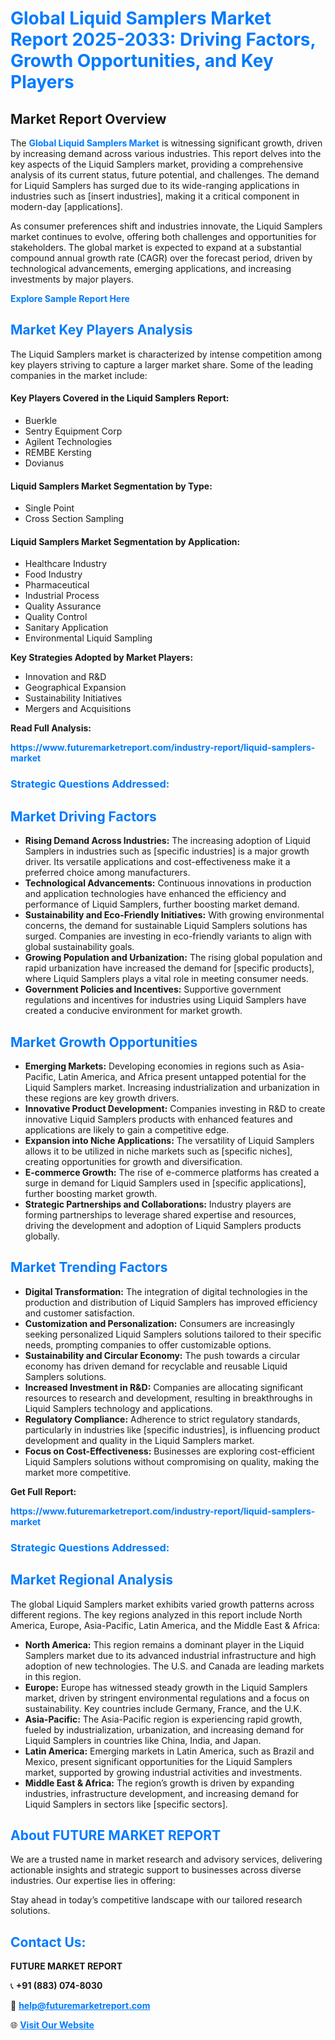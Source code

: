 <h1 style="color: #007BFF;">Global Liquid Samplers Market Report 2025-2033: Driving Factors, Growth Opportunities, and Key Players</h1>

<section id="overview">
<h2>Market Report Overview</h2>
<p>The <a href="https://www.futuremarketreport.com/industry-report/liquid-samplers-market" style="color: #007BFF; text-decoration: none;"><strong>Global Liquid Samplers Market</strong></a> is witnessing significant growth, driven by increasing demand across various industries. This report delves into the key aspects of the Liquid Samplers market, providing a comprehensive analysis of its current status, future potential, and challenges. The demand for Liquid Samplers has surged due to its wide-ranging applications in industries such as [insert industries], making it a critical component in modern-day [applications].</p>
<p>As consumer preferences shift and industries innovate, the Liquid Samplers market continues to evolve, offering both challenges and opportunities for stakeholders. The global market is expected to expand at a substantial compound annual growth rate (CAGR) over the forecast period, driven by technological advancements, emerging applications, and increasing investments by major players.</p>
</section>

<section id="overview">
<p><a href="https://www.futuremarketreport.com/request-sample/reportId=64297" style="color: #007BFF; text-decoration: none;"><strong>Explore Sample Report Here</strong></a></p>
</section>

<section id="key-players">
<h2 style="color: #007BFF;">Market Key Players Analysis</h2>
<p>The Liquid Samplers market is characterized by intense competition among key players striving to capture a larger market share. Some of the leading companies in the market include:</p>
<h4>Key Players Covered in the Liquid Samplers Report:</h4>
<ul><li>Buerkle</li><li>Sentry Equipment Corp</li><li>Agilent Technologies</li><li>REMBE Kersting</li><li>Dovianus</li></ul>
<h4>Liquid Samplers Market Segmentation by Type:</h4>
<ul><li>Single Point</li><li>Cross Section Sampling</li></ul>

<h4>Liquid Samplers Market Segmentation by Application:</h4>
<ul><li>Healthcare Industry</li><li>Food Industry</li><li>Pharmaceutical</li><li>Industrial Process</li><li>Quality Assurance</li><li>Quality Control</li><li>Sanitary Application</li><li>Environmental Liquid Sampling</li></ul>
<p><strong>Key Strategies Adopted by Market Players:</strong></p>
<ul>
<li>Innovation and R&D</li>
<li>Geographical Expansion</li>
<li>Sustainability Initiatives</li>
<li>Mergers and Acquisitions</li>
</ul>
</section>

<section>
<p><strong>Read Full Analysis: </strong></p><a href="https://www.futuremarketreport.com/industry-report/liquid-samplers-market" style="color: #007BFF; text-decoration: none;"><strong>https://www.futuremarketreport.com/industry-report/liquid-samplers-market</strong></a>
<h3 style="color: #007BFF;">Strategic Questions Addressed:</h3>
</section>

<section id="driving-factors">
<h2 style="color: #007BFF;">Market Driving Factors</h2>
<ul>
<li><strong>Rising Demand Across Industries:</strong> The increasing adoption of Liquid Samplers in industries such as [specific industries] is a major growth driver. Its versatile applications and cost-effectiveness make it a preferred choice among manufacturers.</li>
<li><strong>Technological Advancements:</strong> Continuous innovations in production and application technologies have enhanced the efficiency and performance of Liquid Samplers, further boosting market demand.</li>
<li><strong>Sustainability and Eco-Friendly Initiatives:</strong> With growing environmental concerns, the demand for sustainable Liquid Samplers solutions has surged. Companies are investing in eco-friendly variants to align with global sustainability goals.</li>
<li><strong>Growing Population and Urbanization:</strong> The rising global population and rapid urbanization have increased the demand for [specific products], where Liquid Samplers plays a vital role in meeting consumer needs.</li>
<li><strong>Government Policies and Incentives:</strong> Supportive government regulations and incentives for industries using Liquid Samplers have created a conducive environment for market growth.</li>
</ul>
</section>

<section id="growth-opportunities">
<h2 style="color: #007BFF;">Market Growth Opportunities</h2>
<ul>
<li><strong>Emerging Markets:</strong> Developing economies in regions such as Asia-Pacific, Latin America, and Africa present untapped potential for the Liquid Samplers market. Increasing industrialization and urbanization in these regions are key growth drivers.</li>
<li><strong>Innovative Product Development:</strong> Companies investing in R&D to create innovative Liquid Samplers products with enhanced features and applications are likely to gain a competitive edge.</li>
<li><strong>Expansion into Niche Applications:</strong> The versatility of Liquid Samplers allows it to be utilized in niche markets such as [specific niches], creating opportunities for growth and diversification.</li>
<li><strong>E-commerce Growth:</strong> The rise of e-commerce platforms has created a surge in demand for Liquid Samplers used in [specific applications], further boosting market growth.</li>
<li><strong>Strategic Partnerships and Collaborations:</strong> Industry players are forming partnerships to leverage shared expertise and resources, driving the development and adoption of Liquid Samplers products globally.</li>
</ul>
</section>

<section id="trending-factors">
<h2 style="color: #007BFF;">Market Trending Factors</h2>
<ul>
<li><strong>Digital Transformation:</strong> The integration of digital technologies in the production and distribution of Liquid Samplers has improved efficiency and customer satisfaction.</li>
<li><strong>Customization and Personalization:</strong> Consumers are increasingly seeking personalized Liquid Samplers solutions tailored to their specific needs, prompting companies to offer customizable options.</li>
<li><strong>Sustainability and Circular Economy:</strong> The push towards a circular economy has driven demand for recyclable and reusable Liquid Samplers solutions.</li>
<li><strong>Increased Investment in R&D:</strong> Companies are allocating significant resources to research and development, resulting in breakthroughs in Liquid Samplers technology and applications.</li>
<li><strong>Regulatory Compliance:</strong> Adherence to strict regulatory standards, particularly in industries like [specific industries], is influencing product development and quality in the Liquid Samplers market.</li>
<li><strong>Focus on Cost-Effectiveness:</strong> Businesses are exploring cost-efficient Liquid Samplers solutions without compromising on quality, making the market more competitive.</li>
</ul>
</section>

<section>
<p><strong>Get Full Report: </strong></p><a href="https://www.futuremarketreport.com/industry-report/liquid-samplers-market" style="color: #007BFF; text-decoration: none;"><strong>https://www.futuremarketreport.com/industry-report/liquid-samplers-market</strong></a>
<h3 style="color: #007BFF;">Strategic Questions Addressed:</h3>
</section>


<section id="regional-analysis">
<h2 style="color: #007BFF;">Market Regional Analysis</h2>
<p>The global Liquid Samplers market exhibits varied growth patterns across different regions. The key regions analyzed in this report include North America, Europe, Asia-Pacific, Latin America, and the Middle East & Africa:</p>
<ul>
<li><strong>North America:</strong> This region remains a dominant player in the Liquid Samplers market due to its advanced industrial infrastructure and high adoption of new technologies. The U.S. and Canada are leading markets in this region.</li>
<li><strong>Europe:</strong> Europe has witnessed steady growth in the Liquid Samplers market, driven by stringent environmental regulations and a focus on sustainability. Key countries include Germany, France, and the U.K.</li>
<li><strong>Asia-Pacific:</strong> The Asia-Pacific region is experiencing rapid growth, fueled by industrialization, urbanization, and increasing demand for Liquid Samplers in countries like China, India, and Japan.</li>
<li><strong>Latin America:</strong> Emerging markets in Latin America, such as Brazil and Mexico, present significant opportunities for the Liquid Samplers market, supported by growing industrial activities and investments.</li>
<li><strong>Middle East & Africa:</strong> The region’s growth is driven by expanding industries, infrastructure development, and increasing demand for Liquid Samplers in sectors like [specific sectors].</li>
</ul>
</section>

<footer>
<h2 style="color: #007BFF;">About FUTURE MARKET REPORT</h2>
<p>We are a trusted name in market research and advisory services, delivering actionable insights and strategic support to businesses across diverse industries. Our expertise lies in offering:</p>

<p>Stay ahead in today’s competitive landscape with our tailored research solutions.</p>

<h2 style="color: #007BFF;">Contact Us:</h2>
<p><strong>FUTURE MARKET REPORT</strong></p>
<p>📞 <strong>+91 (883) 074-8030</strong></p>
<p>📧 <strong><a href="mailto:help@futuremarketreport.com" style="color: #007BFF;">help@futuremarketreport.com</a></strong></p>
<p>🌐 <strong><a href="https://www.futuremarketreport.com/" style="color: #007BFF;">Visit Our Website</a></strong></p>
</footer>